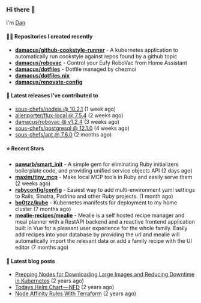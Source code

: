 

### Hi there 👋

I'm [Dan](https://medium.com/@dan.m.webb)

#### 👨‍💻 Repositories I created recently
- **[damacus/github-cookstyle-runner](https://github.com/damacus/github-cookstyle-runner)** - A kubernetes application to automatically run cookstyle against repos found by a github topic
- **[damacus/robovac](https://github.com/damacus/robovac)** - Control your Eufy RoboVac from Home Assistant
- **[damacus/dotfiles](https://github.com/damacus/dotfiles)** - Dotfile managed by chezmoi
- **[damacus/dotfiles.nix](https://github.com/damacus/dotfiles.nix)**
- **[damacus/renovate-config](https://github.com/damacus/renovate-config)**

#### 🚀 Latest releases I've contributed to


- [sous-chefs/nodejs @ 10.2.1](https://github.com/sous-chefs/nodejs/releases/tag/10.2.1) (1 week ago)
- [allenporter/flux-local @ 7.5.4](https://github.com/allenporter/flux-local/releases/tag/7.5.4) (2 weeks ago)
- [damacus/robovac @ v1.2.4](https://github.com/damacus/robovac/releases/tag/v1.2.4) (3 weeks ago)
- [sous-chefs/postgresql @ 12.1.0](https://github.com/sous-chefs/postgresql/releases/tag/12.1.0) (4 weeks ago)
- [sous-chefs/apt @ 7.6.0](https://github.com/sous-chefs/apt/releases/tag/7.6.0) (2 months ago)

#### ⭐ Recent Stars


- **[pawurb/smart_init](https://github.com/pawurb/smart_init)** - A simple gem for eliminating Ruby initializers boilerplate code, and providing unified service objects API (2 days ago)
- **[maxim/tiny_mcp](https://github.com/maxim/tiny_mcp)** - Make local MCP tools in Ruby and easily serve them (2 weeks ago)
- **[rubyconfig/config](https://github.com/rubyconfig/config)** - Easiest way to add multi-environment yaml settings to Rails, Sinatra, Padrino and other Ruby projects. (1 month ago)
- **[bo0tzz/kube](https://github.com/bo0tzz/kube)** - Kubernetes manifests for deployment to my home cluster (7 months ago)
- **[mealie-recipes/mealie](https://github.com/mealie-recipes/mealie)** - Mealie is a self hosted recipe manager and meal planner with a RestAPI backend and a reactive frontend application built in Vue for a pleasant user experience for the whole family. Easily add recipes into your database by providing the url and mealie will automatically import the relevant data or add a family recipe with the UI editor (7 months ago)

#### 📄 Latest blog posts
- [Prepping Nodes for Downloading Large Images and Reducing Downtime in Kubernetes](https://medium.com/@dan.m.webb/prepping-nodes-for-downloading-large-images-and-reducing-downtime-in-kubernetes-551ead53f0?source=rss-bbba9c670f6e------2) (2 years ago)
- [Todays Helm Chart — NFD](https://medium.com/@dan.m.webb/todays-helm-chart-nfd-efe64f156edd?source=rss-bbba9c670f6e------2) (2 years ago)
- [Node Affinity Rules With Terraform](https://awstip.com/node-affinity-rules-with-terraform-a0766e0bb1da?source=rss-bbba9c670f6e------2) (2 years ago)
